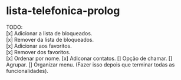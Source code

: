 # lista-telefonica-prolog

TODO:  
[x] Adicionar a lista de bloqueados.  
[x] Remover da lista de bloqueados.  
[x] Adicionar aos favoritos.  
[x] Remover dos favoritos.  
[x] Ordenar por nome.
[x] Adiconar contatos.
[] Opção de chamar.
[] Agrupar.
[] Organizar menu. (Fazer isso depois que terminar todas as funcionalidades).
